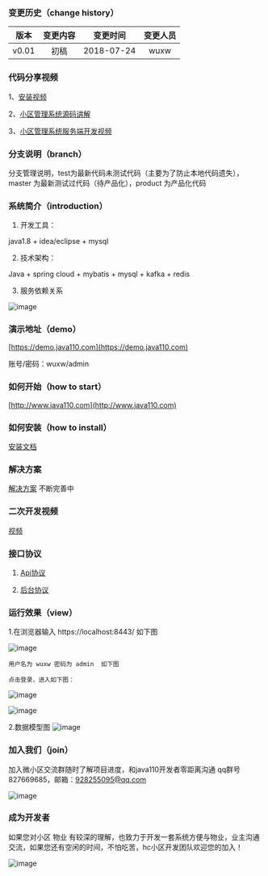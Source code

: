 ### 变更历史（change history）
版本|变更内容|变更时间|变更人员
:-: | :-: | :-: | :-:
v0.01|初稿|2018-07-24|wuxw

### 代码分享视频

1、[安装视频](http://www.iqiyi.com/w_19s9dzcnp9.html)

2、[小区管理系统源码讲解](http://www.iqiyi.com/w_19s7u6le2p.html#vfrm=16-1-1-1)

3、[小区管理系统服务端开发视频](http://www.iqiyi.com/w_19s7omicex.html#curid=38432723509_ef5ddb9c572fa848bcdd80f193d78eeb)

### 分支说明（branch）

分支管理说明，test为最新代码未测试代码（主要为了防止本地代码遗失），master 为最新测试过代码（待产品化），product 为产品化代码

### 系统简介（introduction）
1. 开发工具：

java1.8 + idea/eclipse + mysql 

2. 技术架构：

Java + spring cloud + mybatis + mysql + kafka + redis

3. 服务依赖关系

![image](dependencies.png)

### 演示地址（demo）

[https://demo.java110.com](https://demo.java110.com)

账号/密码：wuxw/admin

### 如何开始（how to start）

[http://www.java110.com](http://www.java110.com)

### 如何安装（how to install）

[安装文档](docs/install.md)

### 解决方案

[解决方案](https://docs.qq.com/doc/DQW9XWW50R3NjWmN6) 不断完善中

### 二次开发视频

[视频](https://pan.baidu.com/s/1hnw5u-rnsZrLJjzMVrhI6A)

### 接口协议

1. [Api协议](https://www.java110.com/#/api/user/register)

2. [后台协议](https://www.java110.com/#/dictionary)

### 运行效果（view）
1.在浏览器输入 https://localhost:8443/ 如下图

![image](WebService/doc/img/login.png)

    用户名为 wuxw 密码为 admin  如下图

    点击登录，进入如下图：
    
![image](WebService/doc/img/staff.png)

![image](WebService/doc/img/community.png)

2.数据模型图
![image](dataModel.png)

### 加入我们（join）

加入微小区交流群随时了解项目进度，和java110开发者零距离沟通 qq群号 827669685，邮箱：928255095@qq.com

![image](MicroCommunity_qq.png)

### 成为开发者

如果您对小区 物业 有较深的理解，也致力于开发一套系统方便与物业，业主沟通交流，如果您还有空闲的时间，不怕吃苦，hc小区开发团队欢迎您的加入！

![image](join_me.JPG)


